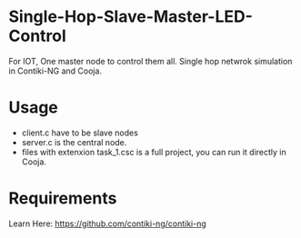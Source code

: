 # Single-Hop-Slave-Master-LED-Control
For IOT, One master node to control them all. Single hop netwrok simulation in Contiki-NG and Cooja.

# Usage
* client.c have to be slave nodes
* server.c is the central node.
* files with extenxion task_1.csc is a full project, you can run it directly in Cooja.

# Requirements
Learn Here: https://github.com/contiki-ng/contiki-ng

